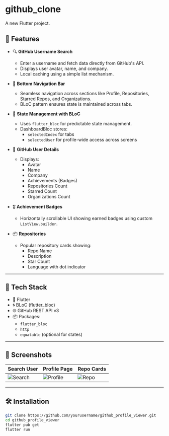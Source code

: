 # github_clone

A new Flutter project.

## 📱 Features

- 🔍 **GitHub Username Search**
  - Enter a username and fetch data directly from GitHub's API.
  - Displays user avatar, name, and company.
  - Local caching using a simple list mechanism.

- 🧭 **Bottom Navigation Bar**
  - Seamless navigation across sections like Profile, Repositories, Starred Repos, and Organizations.
  - BLoC pattern ensures state is maintained across tabs.

- 🧠 **State Management with BLoC**
  - Uses `flutter_bloc` for predictable state management.
  - DashboardBloc stores:
    - `selectedIndex` for tabs
    - `selectedUser` for profile-wide access across screens

- 🧾 **GitHub User Details**
  - Displays:
    - Avatar
    - Name
    - Company
    - Achievements (Badges)
    - Repositories Count
    - Starred Count
    - Organizations Count

- 🎖️ **Achievement Badges**
  - Horizontally scrollable UI showing earned badges using custom `ListView.builder`.

- 📦 **Repositories**
  - Popular repository cards showing:
    - Repo Name
    - Description
    - Star Count
    - Language with dot indicator

---

## 🧱 Tech Stack

- 💙 Flutter
- 🌀 BLoC (flutter_bloc)
- 🌐 GitHub REST API v3
- 📦 Packages:
  - `flutter_bloc`
  - `http`
  - `equatable` (optional for states)

---

## 📸 Screenshots

| Search User | Profile Page | Repo Cards |
|-------------|--------------|------------|
| ![Search](assets/search.png) | ![Profile](assets/profile.png) | ![Repo](assets/repo.png) |

---

## 🛠️ Installation

```bash
git clone https://github.com/yourusername/github_profile_viewer.git
cd github_profile_viewer
flutter pub get
flutter run
